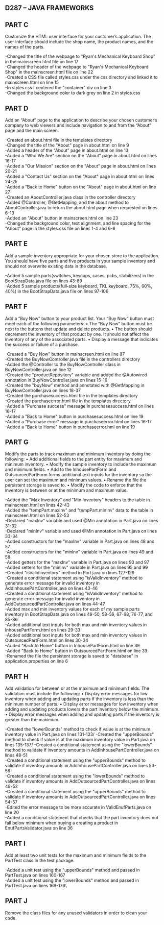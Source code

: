 ## D287 – JAVA FRAMEWORKS

## PART C
Customize the HTML user interface for your customer’s application. The user interface should include the shop name, the product names, and the names of the parts.

-Changed the title of the webpage to "Ryan's Mechanical Keyboard Shop" in the mainscreen.html file on line 17\
-Changed the header of the webpage to "Ryan's Mechanical Keyboard Shop" in the mainscreen.html file on line 22\
-Created a CSS file called styles.css under the css directory and linked it to mainscreen.html on line 15\
-In styles.css I centered the "container" div on line 3\
-Changed the background color to dark grey on line 2 in styles.css

## PART D
Add an “About” page to the application to describe your chosen customer’s company to web viewers and include navigation to and from the “About” page and the main screen.

-Created an about.html file in the templates directory\
-Changed the title of the "About" page in about.html on line 9\
-Added a header of the "About" page in about.html on line 13\
-Added a "Who We Are" section on the "About" page in about.html on lines 16-17\
-Added a "Our Mission" section on the "About" page in about.html on lines 20-21\
-Added a "Contact Us" section on the "About" page in about.html on lines 24-25\
-Added a "Back to Home" button on the "About" page in about.html on line 27\
-Created an AboutController.java class in the controller directory\
-Added @Controller, @GetMapping, and the about method to AboutController.java to return the about.html page when requested on lines 6-13\
-Added an "About" button in mainscreen.html on line 23\
-Changed the background color, text alignment, and line spacing for the "About" page in the styles.css file on lines 1-4 and 6-8

## PART E
Add a sample inventory appropriate for your chosen store to the application. You should have five parts and five products in your sample inventory and should not overwrite existing data in the database.

-Added 5 sample parts(switches, keycaps, cases, pcbs, stabilizers) in the BootStrapData.java file on lines 43-89\
-Added 5 sample products(full-size keyboard, TKL keyboard, 75%, 60%, 40%) in the BootStrapData.java file on lines 97-106

## PART F
Add a “Buy Now” button to your product list. Your “Buy Now” button must meet each of the following parameters:
•  The “Buy Now” button must be next to the buttons that update and delete products.
•  The button should decrement the inventory of that product by one. It should not affect the inventory of any of the associated parts.
•  Display a message that indicates the success or failure of a purchase.

-Created a "Buy Now" button in mainscreen.html on line 87\
-Created the BuyNowController.java file in the controllers directory\
-Added the @Controller to the BuyNowController class in BuyNowController.java on line 12\
-Created the "productRepository" variable and added the @Autowired annotation in BuyNowController.java on lines 15-16\
-Created the "buyNow" method and annotated with @GetMapping in BuyNowController.java on lines 18-37\
-Created the purchasesuccess.html file in the templates directory\
-Created the purchaseerror.html file in the templates directory\
-Added a "Purchase success" message in purchasesuccess.html on lines 16-17\
-Added a "Back to Home" button in purchasesuccess.html on line 19\
-Added a "Purchase error" message in purchaseerror.html on lines 16-17\
-Added a "Back to Home" button in purchaseerror.hml on line 19

## PART G
Modify the parts to track maximum and minimum inventory by doing the following:
•  Add additional fields to the part entity for maximum and minimum inventory.
•  Modify the sample inventory to include the maximum and minimum fields.
•  Add to the InhousePartForm and OutsourcedPartForm forms additional text inputs for the inventory so the user can set the maximum and minimum values.
•  Rename the file the persistent storage is saved to.
•  Modify the code to enforce that the inventory is between or at the minimum and maximum value.

-Added the "Max Inventory" and "Min Inventory" headers to the table in mainscreen.html on lines 42-43\
-Added the "tempPart.maxInv" and "tempPart.minInv" data to the table in mainscreen.html on lines 52-53\
-Declared "maxInv" variable and used @Min annotation in Part.java on lines 31-32\
-Declared "minInv" variable and used @Min annotation in Part.java on lines 33-34\
-Added constructors for the "maxInv" variable in Part.java on lines 48 and 57\
-Added constructors for the "minInv" variable in Part.java on lines 49 and 58\
-Added getters for the "maxInv" variable in Part.java on lines 93 and 97\
-Added setters for the "minInv" variable in Part.java on lines 95 and 99\
-Created "isValidInventory" method in Part.java on lines 127-129\
-Created a conditional statement using "isValidInventory" method to generate error message for invalid inventory in AddInhousePartController.java on lines 43-46\
-Created a conditional statement using "isValidInventory" method to generate error message for invalid inventory in AddOutsourcedPartController.java on lines 44-47\
-Added max and min inventory values for each of my sample parts inventory in BootStrapData.java on lines 49-50, 58-59, 67-68, 76-77, and 85-86\
-Added additional text inputs for both max and min inventory values in InhousePartForm.html on lines 29-33\
-Added additional text inputs for both max and min inventory values in OutsourcedPartForm.html on lines 30-34\
-Added "Back to Home" button in InhousePartForm.html on line 39\
-Added "Back to Home" button in OutsourcedPartForm.html on line 39\
-Renamed the file the persistent storage is saved to "database" in application.properties on line 6

## PART H
Add validation for between or at the maximum and minimum fields. The validation must include the following:
•  Display error messages for low inventory when adding and updating parts if the inventory is less than the minimum number of parts.
•  Display error messages for low inventory when adding and updating products lowers the part inventory below the minimum.
•  Display error messages when adding and updating parts if the inventory is greater than the maximum.

-Created the "lowerBounds" method to check if value is at the minimum inventory value in Part.java on lines 131-133/
-Created the "upperBounds" method to check if value is at the maximum inventory value in Part.java on lines 135-137/
-Created a conditional statement using the "lowerBounds" method to validate if inventory amounts in AddInhousePartController.java on lines 48-51\
-Created a conditional statement using the "upperBounds" method to validate if inventory amounts in AddInhousePartController.java on lines 53-56\
-Created a conditional statement using the "lowerBounds" method to validate if inventory amounts in AddOutsourcedPartController.java on lines 49-52\
-Created a conditional statement using the "upperBounds" method to validate if inventory amounts in AddOutsourcedPartController.java on lines 54-57\
-Edited the error message to be more accurate in ValidEnufParts.java on line 20\
-Added a conditional statement that checks that the part inventory does not fall below minimum when buying a creating a product in EnufPartsValidator.java on line 36

## PART I
Add at least two unit tests for the maximum and minimum fields to the PartTest class in the test package.

-Added a unit test using the "upperBounds" method and passed in PartTest.java on lines 160-167\
-Added a unit test using the "lowerBounds" method and passed in PartTest.java on lines 169-176\

## PART J
Remove the class files for any unused validators in order to clean your code.